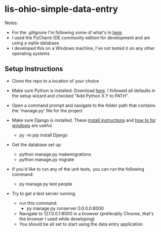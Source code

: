 # lis-ohio-simple-data-entry

Notes:
- For the .gitignore I'm following some of what's in [here](https://djangowaves.com/tips-tricks/gitignore-for-a-django-project/#:~:text=If%20you%20are%20using%20Git,has%20access%20to%20your%20code).
- I used the PyCharm IDE community edition for development and am using a sqlite database
- I developed this on a Windows machine, I've not tested it on any other operating systems


## Setup Instructions
- Clone the repo to a location of your choice

- Make sure Python is installed. Download [here](https://www.python.org/downloads/). I followed all defaults in the setup wizard and checked "Add Python X.Y to PATH".

- Open a command prompt and navigate to the folder path that contains the 'manage.py' file for the project

- Make sure Django is installed. These [install instructions](https://docs.djangoproject.com/en/4.2/topics/install/#installing-official-release) and [how to for windows](https://docs.djangoproject.com/en/4.2/howto/windows/) are useful.
	- py -m pip install Django

- Get the database set up
	- python manage.py makemigrations
	- python manage.py migrate

- If you'd like to run any of the unit tests, you can run the following command:
	- py manage.py test people

- Try to get a test server running
	- run this command:
		- py manage.py runserver 0.0.0.0:8000
	- Navigate to 127.0.0.1:8000 in a browser (preferably Chrome, that's the browser I used while developing)
	- You should be all set to start using the data entry application

